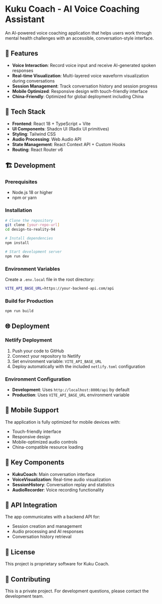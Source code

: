 # Kuku Coach - AI Voice Coaching Assistant

An AI-powered voice coaching application that helps users work through mental health challenges with an accessible, conversation-style interface.

## 🎯 Features

- **Voice Interaction**: Record voice input and receive AI-generated spoken responses
- **Real-time Visualization**: Multi-layered voice waveform visualization during conversations
- **Session Management**: Track conversation history and session progress
- **Mobile Optimized**: Responsive design with touch-friendly interface
- **China-Friendly**: Optimized for global deployment including China

## 🚀 Tech Stack

- **Frontend**: React 18 + TypeScript + Vite
- **UI Components**: Shadcn UI (Radix UI primitives)
- **Styling**: Tailwind CSS
- **Audio Processing**: Web Audio API
- **State Management**: React Context API + Custom Hooks
- **Routing**: React Router v6

## 🏗️ Development

### Prerequisites
- Node.js 18 or higher
- npm or yarn

### Installation
```bash
# Clone the repository
git clone [your-repo-url]
cd design-to-reality-94

# Install dependencies
npm install

# Start development server
npm run dev
```

### Environment Variables
Create a `.env.local` file in the root directory:
```bash
VITE_API_BASE_URL=https://your-backend-api.com/api
```

### Build for Production
```bash
npm run build
```

## 🌐 Deployment

### Netlify Deployment
1. Push your code to GitHub
2. Connect your repository to Netlify
3. Set environment variable: `VITE_API_BASE_URL`
4. Deploy automatically with the included `netlify.toml` configuration

### Environment Configuration
- **Development**: Uses `http://localhost:8000/api` by default
- **Production**: Uses `VITE_API_BASE_URL` environment variable

## 📱 Mobile Support

The application is fully optimized for mobile devices with:
- Touch-friendly interface
- Responsive design
- Mobile-optimized audio controls
- China-compatible resource loading

## 🎨 Key Components

- **KukuCoach**: Main conversation interface
- **VoiceVisualization**: Real-time audio visualization
- **SessionHistory**: Conversation replay and statistics
- **AudioRecorder**: Voice recording functionality

## 🔧 API Integration

The app communicates with a backend API for:
- Session creation and management
- Audio processing and AI responses
- Conversation history retrieval

## 📄 License

This project is proprietary software for Kuku Coach.

## 🤝 Contributing

This is a private project. For development questions, please contact the development team.
